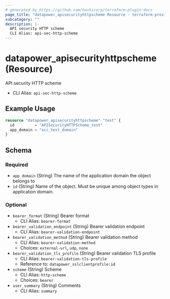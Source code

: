 ```yaml
---
# generated by https://github.com/hashicorp/terraform-plugin-docs
page_title: "datapower_apisecurityhttpscheme Resource - terraform-provider-datapower"
subcategory: ""
description: |-
  API security HTTP scheme
  CLI Alias: api-sec-http-scheme
---
```


# datapower_apisecurityhttpscheme (Resource)

API security HTTP scheme
  - CLI Alias: `api-sec-http-scheme`

## Example Usage

```terraform
resource "datapower_apisecurityhttpscheme" "test" {
  id         = "APISecurityHTTPScheme_test"
  app_domain = "acc_test_domain"
}
```

<!-- schema generated by tfplugindocs -->
## Schema

### Required

- `app_domain` (String) The name of the application domain the object belongs to
- `id` (String) Name of the object. Must be unique among object types in application domain.

### Optional

- `bearer_format` (String) Bearer format
  - CLI Alias: `bearer-format`
- `bearer_validation_endpoint` (String) Bearer validation endpoint
  - CLI Alias: `bearer-validation-endpoint`
- `bearer_validation_method` (String) Bearer validation method
  - CLI Alias: `bearer-validation-method`
  - Choices: `external-url`, `udp`, `none`
- `bearer_validation_tls_profile` (String) Bearer validation TLS profile
  - CLI Alias: `bearer-validation-tls-profile`
  - Reference to: `datapower_sslclientprofile:id`
- `scheme` (String) Scheme
  - CLI Alias: `http-scheme`
  - Choices: `bearer`
- `user_summary` (String) Comments
  - CLI Alias: `summary`
